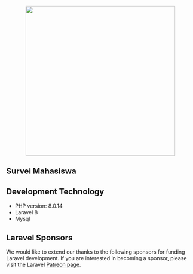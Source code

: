<p align="center"><a href="https://laravel.com" target="_blank"><img src="https://raw.githubusercontent.com/laravel/art/master/logo-lockup/5%20SVG/2%20CMYK/1%20Full%20Color/laravel-logolockup-cmyk-red.svg" width="400"></a></p>



## Survei Mahasiswa
<h2> Development Technology </h2>
    <ul>
        <li> PHP version: 8.0.14 </li>
        <li> Laravel 8 </li>
         <li> Mysql  </li>
    </ul>



## Laravel Sponsors
We would like to extend our thanks to the following sponsors for funding Laravel development. If you are interested in becoming a sponsor, please visit the Laravel [Patreon page](https://patreon.com/taylorotwell).



